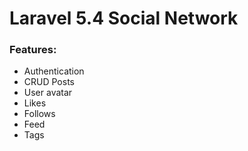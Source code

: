 # Laravel 5.4 Social Network
### Features:
- Authentication
- CRUD Posts
- User avatar
- Likes
- Follows
- Feed
- Tags